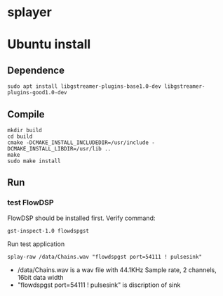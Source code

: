 # splayer

# Ubuntu install
## Dependence
```
sudo apt install libgstreamer-plugins-base1.0-dev libgstreamer-plugins-good1.0-dev
```
## Compile
```
mkdir build
cd build
cmake -DCMAKE_INSTALL_INCLUDEDIR=/usr/include -DCMAKE_INSTALL_LIBDIR=/usr/lib ..
make
sudo make install
```
## Run
### test FlowDSP
FlowDSP should be installed first. Verify command:
```
gst-inspect-1.0 flowdspgst
```
Run test application
```
splay-raw /data/Chains.wav "flowdspgst port=54111 ! pulsesink"
```
- /data/Chains.wav is a wav file with 44.1KHz Sample rate, 2 channels, 16bit data width
- "flowdspgst port=54111 ! pulsesink" is discription of sink
